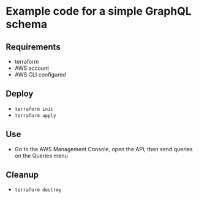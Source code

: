 # Example code for a simple GraphQL schema

## Requirements

* terraform
* AWS account
* AWS CLI configured

## Deploy

* ```terraform init```
* ```terraform apply```

## Use

* Go to the AWS Management Console, open the API, then send queries on the Queries menu

## Cleanup

* ```terraform destroy```
